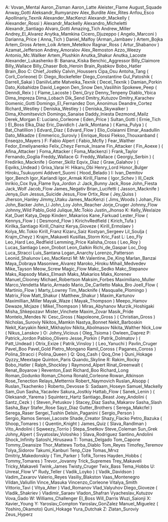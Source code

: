 А:
Vovan_Mental
Aaron_Zisman
Aaron_Latte
Aleister_Flame
August_Squade
Anway_Gotti
Aleksandr_Rumyanzev
Alex_Burdite
Alex_Rites
Anfou_Esco
Apollinariy_Texnik
Alexander_MacKenzi
Alexandr_Mackelly
( Alexander_Rossi )
Alexandr_Mackelly
Alexandro_Micheletti
Alexandr_Santiago
Alvaro_Gotti
Amazing_Tich
Andrew_Miller
Andrey_El_Alvarez
Anytka_Mamkina
Cicero_Djuzeppo
( Angelo_Marconi )
Darianna_Price
( Anna_Tich )
Daniel_Malfoy
(Arman_Jambaev )
Artem_Bojka
Artem_Gross
Artem_Loik
Artem_Metelkov
Ragnar_Ross
( Artur_Shabanov )
Azamat_Jefferson
Andrey_Amoralov
Alex_Remoston
Azzo_Weezy
Antonio_Mc.Wallker
Artem_Plushkin
Anutka_Shakur
Anutka_Lacoste
Alexander_Lukashenko
B:
Banana_Kiska
Benchic_Aggressor
Billy_Claimore
Billy_Wallace
Billy_Chaser
Bob_Heroin
Brain_Ryabkov
Bobo_Hatler 
Brain_Boo 
С:
Chief_Jostkiy
Calvin_Houssers
Cipa_Osu
Antoha_Tang
( Corli_Corleone)
D:
Diego_Rockefeller
Diego_Constantine
Gul_Patoshik
( Darrell_Sakai )
DaniilvLatte
Matveika_Texnik
( Decel_Texnik )
Damian_Porkin
Dato_Kobahidze
David_Legeon
Den_Snow
Den_Vasilihin
Spokewe_Peep
( Denndi_Reix )
( Flame_Lacoste )
Deni_Gryz
Denny_Tenpeny
Diablo_Ybica
Dima_Impreza 
Dima_Lobach
Dik_Send
Dmitry_Kutuzov
Dmitry_Karachev
Domenic_Gotti
Domingo_El_Fernandez
Don_Anonimus
Deandre_Cortez
Richard_Westley
( Deniska_Westley )
( Deniska_Skywalker )
Dima_Khomitsevich
Domingo_Sanaise
Daddy_Iniesta
Dezmond_Mailz
Derek_Morgan
Е:
Luciano_Corleone
( Eden_Price )
Sultan_Gotti
( Ernie_Tich )
El_Boss
Elka_Diaz
Eric_Davidich
( Jarik_Montana )
( Kama_Pulya )
( Bat_Chatillion )
Edvard_Diaz
( Edvard_Flow )
Elio_Colaianni
Elmar_Asadullin
Dato_Mikadze
( Emmerico_Suroviy )
Enrique_Rossi
Flekso_Thouxanband
( Enseqzo_Mayers )
F:
Fabio Alpert
( Fabio_Mcfly )
Fear_Walther 
Fedor_Emeliyanenko
Felix_Cheyz
Fernuk_Insane
Fin_Attacker
( Fin_Aoexe )
( Afina_Attacker )
Foma_Attacker
( Foma_Mackenzi )
Frank_Taylor
Fernando_Goglia
Freddy_Wallace
G:
Freddy_Wallace
( Georgiy_Serbin )
( Frediriko_Macknife )
Gomer_Skillz
Eqvix_Diaz
( Graw_Galahov )
( Eqviks_Undead )
Grixa_Varai
H:
Hikaru_Obi
Henry_Lord
Honor_Bulger
Hiroku_Tsukuyomi
Addvert_Suomi
( Hood_Belado )
I:
Ivan_Demitov
Igor_Bench
Igor_Karlandi
Igor_Armak
Kirill_Flame
( Igor_Schev )
Ill_Cezk
Inrikio_Cox
Ilya_Flame
Ilya_Jordon
J:
Jack_Bunny
Jack_Rose
John_Fiesta
Jack_Wolf
Jacob_Flow
James_Negativ
Brian_Lucifetti
( Jasson_Macknife )
Jenya_Gun
Jessus_Suicide
Jesus_Flow
Ortix_Row
( Jey_Quiss )
Jherson_Hanley
Jimmy_Utaku
James_MacKenzi
( Jims_Woods )
Johan_Flix
John_Backer
John_Li
John_Loy
John_Reacher
Jorje_Cruger
Johnny_Flow
Johnny_Wild
Pablo_Gold
Julique_Mc.Tokio
Justin_Jhonso
K:
Kelly_Wexlaize
Kat_Duet
Katya_Depp
Kinderr_Makarios
Kane_Farkuad
Lester_Flow
( Kennys_Flow )
( Desmond_Flow )
KirichvRedfield
( Kirich_Tufa )
Kirilka_Santiago
Kirill_Chainz
Kerya_Gioveze
( Kirill_Ermolaev )
Kolya_Mc.Tokio
Kirill_Franz
Kizaru_Saiz
Kostyan_Sergeev
Lil_Soulja
( Krajm_Cheyz )
Krajm_Makaveli
Kusillas_Storm
Kric_Fast
L:
Leo_Fly
Leo_Hard
Leo_Redfield
Lemming_Price
Kalisha_Cross
( Leo_Roy )
Lucas_Santiago
Leon_Drobot 
Leon_Galkin
Richi_de_Gaspar
Loc_Dog
Luca_Stracci
Luis_Santana
Logan_Anarchy
Lorenzo_Patterson
Leonid_Shalunov
Leo_MacKenzi
M:
Mr.Valentine_De_King
Marlan_Banzai
Maya_Dobraya
Masoniwe_Alvarez
Maroko_Hiroku
Mihail_Medvedev
Mike_Tayson
Meow_Screw
Magic_Flow
Makc_Sedko
Makc_Stepanov
Maks_Rapsody
Maks_Elmash
Maks_Makarios
Maks_Korenev
Manuel_Clooney
Michael_Robertson
Maksim_Forbes
Maximiliano_Muller
Marco_Vendetta
Mario_Armado
Mario_De_Carlletto
Maka_Bro
Joell_Flow
( Martinio_Flow )
Marty_Lowrey
Tim_Macknife
( Masqualle_Plomingo )
Matrix_Flow
Matt_Shakur
( Matthew_Shakur )
Maxim_Kartunov
Maximillian_Miller
Mayak_Waze
( Mayak_Thompson )
Meepo_Hamov
Dewaze_Mcjaze
( Mikel_Thompson )
Miras_Abyhanov
Murzik_Hoshigaki
Misha_Shkepozavr
Mister_Vinchete
Maxim_Zovar
Masik_Pride
Montelo_Mendes
N:
Cesc_Gross
( Napoleone_Gross )
( Christian_Gross )
Nicholas_Suroviy
Nikitos_Mamkin
Nastya_Bonnet
Nekit_Barboskin
Nekit_Karyakin
Nekit_Mikhaylov
Nikita_Abolmasov
Nikita_Walther
Nick_Low
( Nikus_Lanskov )
O:
Johny_Vicious
( Oleg_Tsioma )
Owleen_Daprez
P:
Patrick_Jordon
Pabloo_Olivero
Jesse_Porkin
( Patrik_Dolmatov )
( Patt_Undead )
Otrix_Exize
( Patrik_Vinsloy )
( Leo_Yanuchi )
Pavlin_Cruger
Pavel_Boo
Pavel_Gold
Pietro_Mongano
Ramil_Coross
( Paganes_Coross )
Polina_Stracci
( Polina_Queen )
Q:
Qoq_Cash
( Qoq_One )
Quni_Hokage
Qyzzy_Meextape
Quinton_Paris
Quando_Skyline
R:
Rakim_Rocky
Bobo_Hatler
( Ralph_Shockley )
Raymond_Alpert
Rinat_Greenwalt
( Renat_Boyarow )
Reventon_East
Richard_Boo
Richard_Long
Roman_Godunko
Roman_Choma
Ronald_Corleone
Rowan_Atkinson
Rose_Tenection
Relays_Metternix
Robert_Naymovich
Ruslan_Alsopp
( Ruslan_Tkachenko )
Roberto_Devosse
S:
Sadaam_Hoseyn
Samuel_Mackelly
Sam_Gun
Sasha_Yacavlev
Sakura_Jostkiy
Hattab_Flow
( Sanek_Lenin )
( Oleksandr_Yarema )
Squinterz_Hartz
Santiago_Beast
Joey_Andolini
( Santz_Cezk )
( Steven_Petuskov )
Stacey_Diaz
Sasha_Makarov
Sasha_Slash
Sasha_Bayr
Stafer_Rose
Sayz_Diaz
Gutter_Brothers
( Serega_Makcfel )
Serega_Raser
Sergei_Tushin
Delsin_Paganini
( Sergio_Person )
Sergio_Ramos
Sensei_Lacoste
Shade_Creator
Shazy_Flacko
Petro_Bazuka
( Shoop_Tomares )
( Quentin_Knight )
James_Quiz
( Slava_Randlman )
Vito_Andolini
( Sqweezy_Torrio )
Stepa_Snetkov
Steve_Coleman
Sun_Grek
Johny_Alpert
( Svyatoslav_Voloshko )
Slava_Rodriguez
Santino_Andolini
Shock_Infinity
Satoshi_Hirusawa
T:
Tomas_Delgado
Tom_Capone
Tommy_Deansize
Thor_Mattews
Torba_Diablo
Tom_Reyes
Timofey_Teremov
Tolya_Sidorov
Takumi_Kanburi
Tenp_Cize
Tomas_Mrvz
Dmitriy_Makedonskiy
( Tim_Parker )
Tofik_Torres
Hayden_Hobbs
( Tommy_Tomares )
Trevor_Jovanny
Trick_Supremes
Trey_Makaveli
Tricky_Makaveli
Twink_James
Twisty_Cruger
Twix_Bass
Tema_Hobbs 
U:
Unreal_Flow
V"
Rudy_Teller
( Vadik_Loyko )
( Vadik_Davidson )
Vadim_Zaxarov
Valerio_Reyes
Vasiliy_Blakston
Vaas_Montenegro
Vildan_Valiullin
Vince_Masuka
Vincenzo_Corleone
Vitalya_Smith
Vittorio_Tavi
( Vitya_Alter )
Vlad_Romanov
Vlad_Valyuhov
Diego_Gioveze
( Vladik_Shakriev )
Vladimir_Saraev
Vladon_Shafran
Vyacheslav_Kutuzov
Vova_Gado
W:
Williams_Challenger
El_Boss
Will_Darris
Wuzi_Saionji
X:
Xavier_Young
Y:
Yaroslav_Compton
Yaroslav_GonZalez
Manuel_Miguelez
( Yoshiro_Okamoto)
Quni_Hokage
Yura_Dutchak
Z:
Zlatan_Suroviy
Zeus_Hyperz
